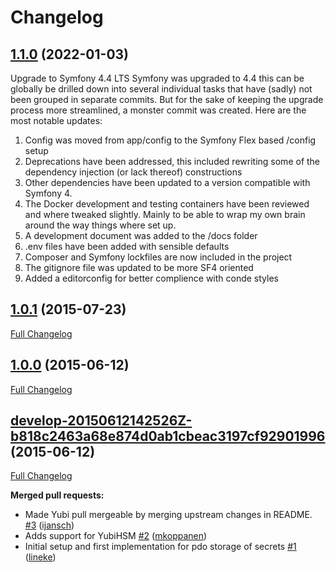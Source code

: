# Changelog

## [1.1.0](https://github.com/SURFnet/oath-service-php/tree/1.1.0) (2022-01-03)

Upgrade to Symfony 4.4 LTS
Symfony was upgraded to 4.4 this can be globally be drilled down into
several individual tasks that have (sadly) not been grouped in separate
commits. But for the sake of keeping the upgrade process more
streamlined, a monster commit was created. Here are the most notable
updates:

1. Config was moved from app/config to the Symfony Flex based /config setup
2. Deprecations have been addressed, this included rewriting some of the
   dependency injection (or lack thereof) constructions
3. Other dependencies have been updated to a version compatible with
   Symfony 4.
4. The Docker development and testing containers have been reviewed and
   where tweaked slightly. Mainly to be able to wrap my own brain around
   the way things where set up.
5. A development document was added to the /docs folder
6. .env files have been added with sensible defaults
7. Composer and Symfony lockfiles are now included in the project
8. The gitignore file was updated to be more SF4 oriented
9. Added a editorconfig for better complience with conde styles

## [1.0.1](https://github.com/SURFnet/oath-service-php/tree/1.0.1) (2015-07-23)

[Full Changelog](https://github.com/SURFnet/oath-service-php/compare/1.0.0-20150612142526Z-b818c2463a68e874d0ab1cbeac3197cf92901996...1.0.1)

## [1.0.0](https://github.com/SURFnet/oath-service-php/tree/1.0.0) (2015-06-12)

[Full Changelog](https://github.com/SURFnet/oath-service-php/compare/develop-20150612142526Z-b818c2463a68e874d0ab1cbeac3197cf92901996...1.0.0)

## [develop-20150612142526Z-b818c2463a68e874d0ab1cbeac3197cf92901996](https://github.com/SURFnet/oath-service-php/tree/develop-20150612142526Z-b818c2463a68e874d0ab1cbeac3197cf92901996) (2015-06-12)

[Full Changelog](https://github.com/SURFnet/oath-service-php/compare/de8de2d39301dd2aef9a67c337e32086f0a01273...develop-20150612142526Z-b818c2463a68e874d0ab1cbeac3197cf92901996)

**Merged pull requests:**

- Made Yubi pull mergeable by merging upstream changes in README. [\#3](https://github.com/SURFnet/oath-service-php/pull/3) ([ijansch](https://github.com/ijansch))
- Adds support for YubiHSM [\#2](https://github.com/SURFnet/oath-service-php/pull/2) ([mkoppanen](https://github.com/mkoppanen))
- Initial setup and first implementation for pdo storage of secrets [\#1](https://github.com/SURFnet/oath-service-php/pull/1) ([lineke](https://github.com/lineke))
